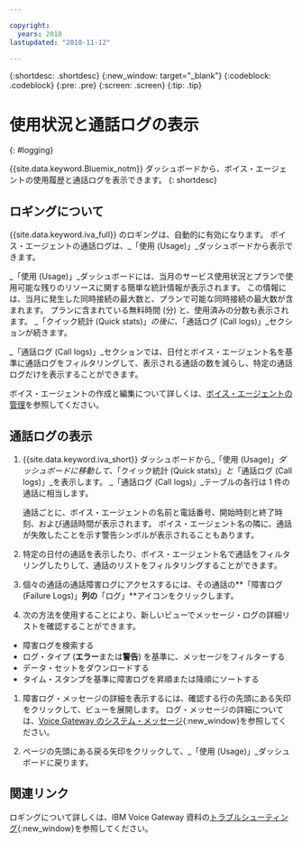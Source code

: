 ```yaml
---

copyright:
  years: 2018
lastupdated: "2018-11-12"

---
```


{:shortdesc: .shortdesc}
{:new_window: target="_blank"}
{:codeblock: .codeblock}
{:pre: .pre}
{:screen: .screen}
{:tip: .tip}


# 使用状況と通話ログの表示
{: #logging}

{{site.data.keyword.Bluemix_notm}} ダッシュボードから、ボイス・エージェントの使用履歴と通話ログを表示できます。
{: shortdesc}

## ロギングについて

{{site.data.keyword.iva_full}} のロギングは、自動的に有効になります。 ボイス・エージェントの通話ログは、_「使用 (Usage)」_ダッシュボードから表示できます。

_「使用 (Usage)」_ダッシュボードには、当月のサービス使用状況とプランで使用可能な残りのリソースに関する簡単な統計情報が表示されます。 この情報には、当月に発生した同時接続の最大数と、プランで可能な同時接続の最大数が含まれます。 プランに含まれている無料時間 (分) と、使用済みの分数も表示されます。 _「クイック統計 (Quick stats)」_の後に、_「通話ログ (Call logs)」_セクションが続きます。

_「通話ログ (Call logs)」_セクションでは、日付とボイス・エージェント名を基準に通話ログをフィルタリングして、表示される通話の数を減らし、特定の通話ログだけを表示することができます。

ボイス・エージェントの作成と編集について詳しくは、[ボイス・エージェントの管理](managing.html)を参照してください。

##  通話ログの表示

1. {{site.data.keyword.iva_short}} ダッシュボードから_「使用 (Usage)」_ダッシュボードに移動して、_「クイック統計 (Quick stats)」_と_「通話ログ (Call logs)」_を表示します。 _「通話ログ (Call logs)」_テーブルの各行は 1 件の通話に相当します。

      通話ごとに、ボイス・エージェントの名前と電話番号、開始時刻と終了時刻、および通話時間が表示されます。 ボイス・エージェント名の隣に、通話が失敗したことを示す警告シンボルが表示されることもあります。

1.  特定の日付の通話を表示したり、ボイス・エージェント名で通話をフィルタリングしたりして、通話のリストをフィルタリングすることができます。

1. 個々の通話の通話障害ログにアクセスするには、その通話の**「障害ログ (Failure Logs)」**列の**「ログ」**アイコンをクリックします。

1. 次の方法を使用することにより、新しいビューでメッセージ・ログの詳細リストを確認することができます。
  * 障害ログを検索する
  * ログ・タイプ (**エラー**または**警告**) を基準に、メッセージをフィルターする
  * データ・セットをダウンロードする
  * タイム・スタンプを基準に障害ログを昇順または降順にソートする

1. 障害ログ・メッセージの詳細を表示するには、確認する行の先頭にある矢印をクリックして、ビューを展開します。 ログ・メッセージの詳細については、[Voice Gateway のシステム・メッセージ](https://www.ibm.com/support/knowledgecenter/SS4U29/messages.html){:new_window}を参照してください。

1. ページの先頭にある戻る矢印をクリックして、_「使用 (Usage)」_ダッシュボードに戻ります。

## 関連リンク
ロギングについて詳しくは、IBM Voice Gateway 資料の[トラブルシューティング](https://www.ibm.com/support/knowledgecenter/SS4U29/troubleshooting.html){:new_window}を参照してください。
